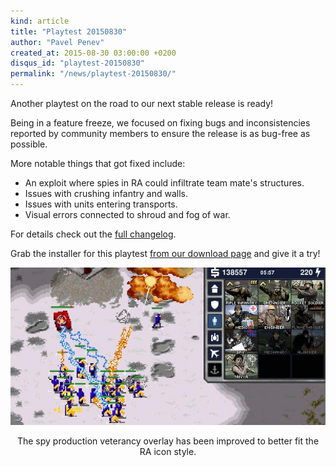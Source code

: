 ```yaml
---
kind: article
title: "Playtest 20150830"
author: "Pavel Penev"
created_at: 2015-08-30 03:00:00 +0200
disqus_id: "playtest-20150830"
permalink: "/news/playtest-20150830/"
---
```


Another playtest on the road to our next stable release is ready!

Being in a feature freeze, we focused on fixing bugs and inconsistencies reported by community members to ensure the release is as bug-free as possible.

More notable things that got fixed include:

* An exploit where spies in RA could infiltrate team mate's structures.
* Issues with crushing infantry and walls.
* Issues with units entering transports.
* Visual errors connected to shroud and fog of war.

For details check out the [full changelog](https://github.com/OpenRA/OpenRA/wiki/Historical-Changelogs).

Grab the installer for this playtest [from our download page](/download/) and give it a try!

<div style="text-align:center" markdown="1">

![Custom map rule warning](/images/news/20150830-new-ra-production-overlays.png)

The spy production veterancy overlay has been improved to better fit the RA icon style.

</div>
